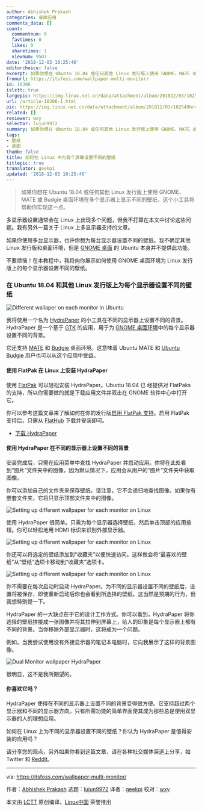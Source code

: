 ```yaml
---
author: Abhishek Prakash
categories: 桌面应用
comments_data: []
count:
  commentnum: 0
  favtimes: 0
  likes: 0
  sharetimes: 1
  viewnum: 9507
date: '2018-12-03 10:25:46'
editorchoice: false
excerpt: 如果你想在 Ubuntu 18.04 或任何其他 Linux 发行版上使用 GNOME、MATE 或 Budgie 桌面环境在多个显示器上显示不同的壁纸，这个小工具将帮助你实现这一点。
fromurl: https://itsfoss.com/wallpaper-multi-monitor/
id: 10306
islctt: true
largepic: https://img.linux.net.cn/data/attachment/album/201812/03/102549hroplu5pol5cc2oq.jpg
url: /article-10306-1.html
pic: https://img.linux.net.cn/data/attachment/album/201812/03/102549hroplu5pol5cc2oq.jpg.thumb.jpg
related: []
reviewer: wxy
selector: lujun9972
summary: 如果你想在 Ubuntu 18.04 或任何其他 Linux 发行版上使用 GNOME、MATE 或 Budgie 桌面环境在多个显示器上显示不同的壁纸，这个小工具将帮助你实现这一点。
tags:
- 壁纸
- 桌面
thumb: false
title: 如何在 Linux 中为每个屏幕设置不同的壁纸
titlepic: true
translator: geekpi
updated: '2018-12-03 10:25:46'
---
```



> 
> 如果你想在 Ubuntu 18.04 或任何其他 Linux 发行版上使用 GNOME、MATE 或 Budgie 桌面环境在多个显示器上显示不同的壁纸，这个小工具将帮助你实现这一点。
> 
> 
> 


多显示器设置通常会在 Linux 上出现多个问题，但我不打算在本文中讨论这些问题。我有另外一篇关于 Linux 上多显示器支持的文章。


如果你使用多台显示器，也许你想为每台显示器设置不同的壁纸。我不确定其他 Linux 发行版和桌面环境，但是 [GNOME 桌面](https://www.gnome.org/) 的 Ubuntu 本身并不提供此功能。


不要烦恼！在本教程中，我将向你展示如何使用 GNOME 桌面环境为 Linux 发行版上的每个显示器设置不同的壁纸。


### 在 Ubuntu 18.04 和其他 Linux 发行版上为每个显示器设置不同的壁纸


![Different wallaper on each monitor in Ubuntu](/data/attachment/album/201812/03/102549hroplu5pol5cc2oq.jpg)


我将使用一个名为 [HydraPaper](https://github.com/GabMus/HydraPaper) 的小工具在不同的显示器上设置不同的背景。HydraPaper 是一个基于 [GTK](https://www.gtk.org/) 的应用，用于为 [GNOME 桌面环境](https://itsfoss.com/gnome-tricks-ubuntu/)中的每个显示器设置不同的背景。


它还支持 [MATE](https://mate-desktop.org/) 和 [Budgie](https://budgie-desktop.org/home/) 桌面环境。这意味着 Ubuntu MATE 和 [Ubuntu Budgie](https://itsfoss.com/ubuntu-budgie-18-review/) 用户也可以从这个应用中受益。


#### 使用 FlatPak 在 Linux 上安装 HydraPaper


使用 [FlatPak](https://flatpak.org) 可以轻松安装 HydraPaper。Ubuntu 18.04 已 经提供对 FlatPaks 的支持，所以你需要做的就是下载应用文件并双击在 GNOME 软件中心中打开它。


你可以参考这篇文章来了解如何在你的发行版[启用 FlatPak 支持](https://flatpak.org/setup/)。启用 FlatPak 支持后，只需从 [FlatHub](https://flathub.org) 下载并安装即可。


* [下载 HydraPaper](https://flathub.org/apps/details/org.gabmus.hydrapaper)


#### 使用 HydraPaper 在不同的显示器上设置不同的背景


安装完成后，只需在应用菜单中查找 HydraPaper 并启动应用。你将在此处看到“图片”文件夹中的图像，因为默认情况下，应用会从用户的“图片”文件夹中获取图像。


你可以添加自己的文件夹来保存壁纸。请注意，它不会递归地查找图像。如果你有嵌套文件夹，它将只显示顶部文件夹中的图像。


![Setting up different wallpaper for each monitor on Linux](/data/attachment/album/201812/03/102552urf5r9xxpc7pp9tt.jpg)


使用 HydraPaper 很简单。只需为每个显示器选择壁纸，然后单击顶部的应用按钮。你可以轻松地用 HDMI 标识来识别外部显示器。


![Setting up different wallpaper for each monitor on Linux](/data/attachment/album/201812/03/102553whrq91821x8tqroo.jpg)


你还可以将选定的壁纸添加到“收藏夹”以便快速访问。这样做会将“最喜欢的壁纸”从“壁纸”选项卡移动到“收藏夹”选项卡。


![Setting up different wallpaper for each monitor on Linux](/data/attachment/album/201812/03/102555cxeqt7bs9etxtat7.jpg)


你不需要在每次启动时启动 HydraPaper。为不同的显示器设置不同的壁纸后，设置将被保存，即使重新启动后你也会看到所选择的壁纸。这当然是预期的行为，但我想特别提一下。


HydraPaper 的一大缺点在于它的设计工作方式。你可以看到，HydraPaper 将你选择的壁纸拼接成一张图像并将其拉伸到屏幕上，给人的印象是每个显示器上都有不同的背景。当你移除外部显示器时，这将成为一个问题。


例如，当我尝试使用没有外接显示器的笔记本电脑时，它向我展示了这样的背景图像。


![Dual Monitor wallpaper HydraPaper](/data/attachment/album/201812/03/102556awvw76fw8c92xcgc.jpg)


很明显，这不是我所期望的。


#### 你喜欢它吗？


HydraPaper 使得在不同的显示器上设置不同的背景变得很方便。它支持超过两个显示器和不同的显示器方向。只有所需功能的简单界面使其成为那些总是使用双显示器的人的理想应用。


如何在 Linux 上为不同的显示器设置不同的壁纸？你认为 HydraPaper 是值得安装的应用吗？


请分享您的观点，另外如果你看到这篇文章，请在各种社交媒体渠道上分享，如 Twitter 和 [Reddit](https://www.reddit.com/r/LinuxUsersGroup/)。




---


via: <https://itsfoss.com/wallpaper-multi-monitor/>


作者：[Abhishek Prakash](https://itsfoss.com/author/abhishek/) 选题：[lujun9972](https://github.com/lujun9972) 译者：[geekpi](https://github.com/geekpi) 校对：[wxy](https://github.com/wxy)


本文由 [LCTT](https://github.com/LCTT/TranslateProject) 原创编译，[Linux中国](https://linux.cn/) 荣誉推出
